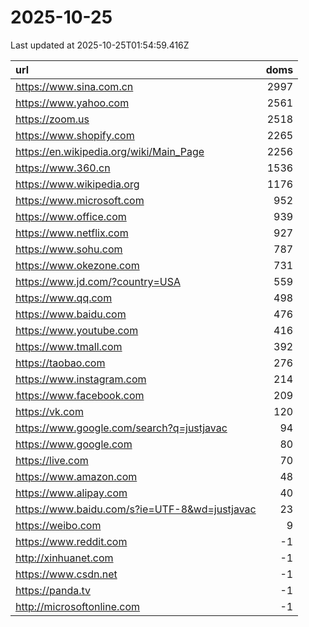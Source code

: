 # 2025-10-25

<!-- BEGIN -->
Last updated at 2025-10-25T01:54:59.416Z

url | doms
:- | -:
https://www.sina.com.cn | 2997
https://www.yahoo.com | 2561
https://zoom.us | 2518
https://www.shopify.com | 2265
https://en.wikipedia.org/wiki/Main_Page | 2256
https://www.360.cn | 1536
https://www.wikipedia.org | 1176
https://www.microsoft.com | 952
https://www.office.com | 939
https://www.netflix.com | 927
https://www.sohu.com | 787
https://www.okezone.com | 731
https://www.jd.com/?country=USA | 559
https://www.qq.com | 498
https://www.baidu.com | 476
https://www.youtube.com | 416
https://www.tmall.com | 392
https://taobao.com | 276
https://www.instagram.com | 214
https://www.facebook.com | 209
https://vk.com | 120
https://www.google.com/search?q=justjavac | 94
https://www.google.com | 80
https://live.com | 70
https://www.amazon.com | 48
https://www.alipay.com | 40
https://www.baidu.com/s?ie=UTF-8&wd=justjavac | 23
https://weibo.com | 9
https://www.reddit.com | -1
http://xinhuanet.com | -1
https://www.csdn.net | -1
https://panda.tv | -1
http://microsoftonline.com | -1
<!-- END -->
